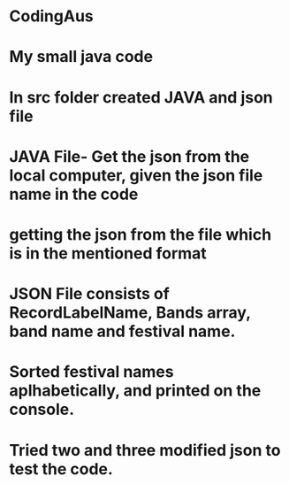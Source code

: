 # CodingAus

# My small java code
# In src folder created JAVA and json file 

# JAVA File- Get the json from the local computer, given the json file name in the code
# getting the json from the file which is in the mentioned format

# JSON File consists of RecordLabelName, Bands array, band name and festival name.

# Sorted festival names aplhabetically, and printed on the console.

# Tried two and three modified json to test the code.

